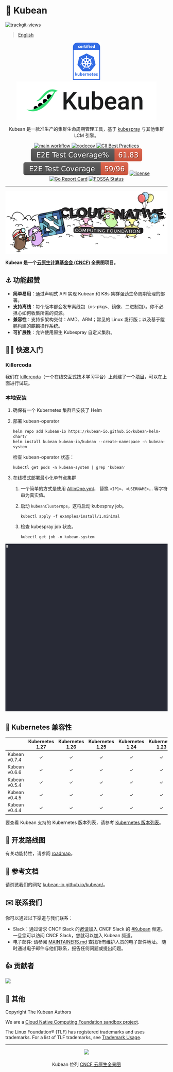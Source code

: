 # :seedling: Kubean

<a href="https://trackgit.com">
<img src="https://us-central1-trackgit-analytics.cloudfunctions.net/token/ping/la6t1t81jgv27ys97ila" alt="trackgit-views" />
</a>

> [English](./README.md)

<div align="center">

  <p>

[<img src="docs/overrides/assets/images/certified_k8s.png" height=120>](https://github.com/cncf/k8s-conformance/pull/2240)
[<img src="docs/overrides/assets/images/kubean_logo.png" height=120>](https://kubean-io.github.io/website/)
<!--
Source: https://github.com/cncf/artwork/tree/master/projects/kubernetes/certified-kubernetes
-->

  </p>

  <p>

Kubean 是一款准生产的集群生命周期管理工具，基于 [kubespray](https://github.com/kubernetes-sigs/kubespray) 与其他集群 LCM 引擎。

  </p>

  <p>

[![main workflow](https://github.com/kubean-io/kubean/actions/workflows/auto-main-ci.yaml/badge.svg)](https://github.com/kubean-io/kubean/actions/workflows/auto-main-ci.yaml)
[![codecov](https://codecov.io/gh/kubean-io/kubean/branch/main/graph/badge.svg?token=8FX807D3QQ)](https://codecov.io/gh/kubean-io/kubean)
[![CII Best Practices](https://bestpractices.coreinfrastructure.org/projects/6263/badge)](https://bestpractices.coreinfrastructure.org/projects/6263)
[![kubean coverage](https://raw.githubusercontent.com/dasu23/e2ecoverage/master/badges/kubean/kubeanCoverage.svg)](https://github.com/kubean-io/kubean/blob/main/docs/test/kubean_testcase.md)
[![kubean coverage](https://raw.githubusercontent.com/dasu23/e2ecoverage/master/badges/kubean/kubeanCoverage2.svg)](https://github.com/kubean-io/kubean/blob/main/docs/test/kubean_testcase.md)
[![license](https://img.shields.io/badge/license-AL%202.0-blue)](https://github.com/kubean-io/kubean/blob/main/LICENSE)
[![Go Report Card](https://goreportcard.com/badge/github.com/kubean-io/kubean)](https://goreportcard.com/report/github.com/kubean-io/kubean)
[![FOSSA Status](https://app.fossa.com/api/projects/git%2Bgithub.com%2Fkubean-io%2Fkubean.svg?type=small)](https://app.fossa.com/projects/git%2Bgithub.com%2Fkubean-io%2Fkubean?ref=badge_large)

  </p>

</div>

---

<p>
<img src="https://github.com/cncf/artwork/blob/main/other/illustrations/ashley-mcnamara/transparent/cncf-cloud-gophers-transparent.png" style="width:700px;" />
</p>

**Kubean 是一个[云原生计算基金会 (CNCF)](https://cncf.io/) 全景图项目。**

## :anchor: 功能超赞

- **简单易用**：通过声明式 API 实现 Kubean 和 K8s 集群强劲生命周期管理的部署。
- **支持离线**：每个版本都会发布离线包（os-pkgs、镜像、二进制包）。你不必担心如何收集所需的资源。
- **兼容性**：支持多架构交付：AMD、ARM；常见的 Linux 发行版；以及基于鲲鹏构建的麒麟操作系统。
- **可扩展性**：允许使用原生 Kubespray 自定义集群。

## :surfing_man: 快速入门

### Killercoda

我们在 [killercoda](https://killercoda.com)（一个在线交互式技术学习平台）上创建了一个[项目](https://killercoda.com/kubean)，可以在上面进行试玩。

### 本地安装

1. 确保有一个 Kubernetes 集群且安装了 Helm

2. 部署 kubean-operator

   ``` shell
   helm repo add kubean-io https://kubean-io.github.io/kubean-helm-chart/
   helm install kubean kubean-io/kubean --create-namespace -n kubean-system
   ```

   检查 kubean-operator 状态：

   ```shell
   kubectl get pods -n kubean-system | grep 'kubean'
   ```

3. 在线模式部署最小化单节点集群

   1. 一个简单的方式是使用 [AllInOne.yml](./examples/install/1.minimal/)，
      替换 `<IP1>`、`<USERNAME>`... 等字符串为真实值。
   
   2. 启动 `kubeanClusterOps`，这将启动 kubespray job。

      ```shell
      kubectl apply -f examples/install/1.minimal
      ```

   3. 检查 kubespray job 状态。

      ```shell
      kubectl get job -n kubean-system
      ```

[![quick_start_image](docs/overrides/assets/images/quick_start.gif)](https://asciinema.org/a/511386)

## :ocean: Kubernetes 兼容性

|               | Kubernetes 1.27 | Kubernetes 1.26 | Kubernetes 1.25 | Kubernetes 1.24 | Kubernetes 1.23 | Kubernetes 1.22 | Kubernetes 1.21 | Kubernetes 1.20 |
|---------------|:---------------:|:---------------:|:---------------:|:---------------:|:---------------:|:---------------:|:---------------:|:---------------:|
| Kubean v0.7.4 |        ✓        |        ✓        |        ✓        |        ✓        |        ✓        |        ✓        |        ✓        |        ✓        |
| Kubean v0.6.6 |        ✓        |        ✓        |        ✓        |        ✓        |        ✓        |        ✓        |        ✓        |        ✓        |
| Kubean v0.5.4 |        ✓        |        ✓        |        ✓        |        ✓        |        ✓        |        ✓        |        ✓        |        ✓        |
| Kubean v0.4.5 |        ✓        |        ✓        |        ✓        |        ✓        |        ✓        |        ✓        |        ✓        |        ✓        |
| Kubean v0.4.4 |        ✓        |        ✓        |        ✓        |        ✓        |        ✓        |        ✓        |        ✓        |        ✓        |

要查看 Kubean 支持的 Kubernetes 版本列表，请参考 [Kubernetes 版本列表](./docs/zh/usage/support_k8s_version.md)。

## :book: 开发路线图

有关功能特性，请参阅 [roadmap](docs/en/develop/roadmap.md)。

## :book: 参考文档

请浏览我们的网站 [kubean-io.github.io/kubean/](https://kubean-io.github.io/kubean/)。

## :envelope: 联系我们

你可以通过以下渠道与我们联系：

- Slack：通过请求 CNCF Slack 的[邀请](https://slack.cncf.io/)加入 CNCF Slack 的
  [#Kubean](https://cloud-native.slack.com/messages/kubean) 频道。一旦您可以访问 CNCF Slack，您就可以加入 Kubean 频道。
- 电子邮件: 请参阅 [MAINTAINERS.md](./MAINTAINERS.md) 查找所有维护人员的电子邮件地址。
  随时通过电子邮件与他们联系，报告任何问题或提出问题。

## :thumbsup: 贡献者

<a href="https://github.com/kubean-io/kubean/graphs/contributors">
  <img src="https://contrib.rocks/image?repo=kubean-io/kubean" />
</a>

## :mag_right: 其他

Copyright The Kubean Authors

We are a [Cloud Native Computing Foundation sandbox project](https://www.cncf.io/).

The Linux Foundation® (TLF) has registered trademarks and uses trademarks. For a list of TLF trademarks, see [Trademark Usage](https://www.linuxfoundation.org/legal/trademark-usage).

---

<div align="center">
<p>
<img src="https://landscape.cncf.io/images/cncf-landscape-horizontal-color.svg" width="300"/>
<br/><br/>
Kubean 位列 <a href="https://landscape.cncf.io/?selected=kubean">CNCF 云原生全景图</a>
</p>
</div>

